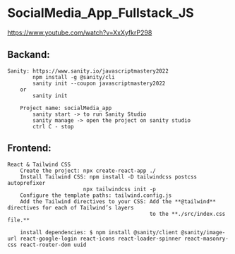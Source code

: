 # SocialMedia_App_Fullstack_JS

https://www.youtube.com/watch?v=XxXyfkrP298

## Backand:

    Sanity: https://www.sanity.io/javascriptmastery2022
            npm install -g @sanity/cli
            sanity init --coupon javascriptmastery2022
        or 
            sanity init
            
        Project name: socialMedia_app
            sanity start -> to run Sanity Studio
            sanity manage -> open the project on sanity studio
            ctrl C - stop

## Frontend:

    React & Tailwind CSS
        Create the project: npx create-react-app ./
        Install Tailwind CSS: npm install -D tailwindcss postcss autoprefixer
                            npx tailwindcss init -p
        Configure the template paths: tailwind.config.js
        Add the Tailwind directives to your CSS: Add the **@tailwind** directives for each of Tailwind’s layers 
                                                 to the **./src/index.css file.**

        install dependencies: $ npm install @sanity/client @sanity/image-url react-google-login react-icons react-loader-spinner react-masonry-css react-router-dom uuid


